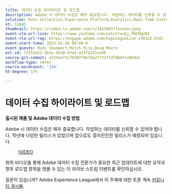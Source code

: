 ```yaml
---
title: 데이터 수집 하이라이트 및 로드맵
description: Adobe 시 데이터 수집은 매우 중요합니다. 작업하는 데이터를 신뢰할 수 있어야 합니다. 작년에 다양한 릴리스가 있었으며 앞으로도 흥미진진한 릴리스가 예정되어 있습니다.
solution: Data Collection,Experience Platform,Analytics,Real-Time Customer Data Platform,Customer Journey Analytics
kt: 11645
thumbnail: https://video.tv.adobe.com/v/3412963?format=jpeg
event-cta-url-live: https://www.youtube.com/watch?v=Gj_FDCMgU8I
event-cta-url-reg: https://engage.adobe.com/ExpLeagueLive-230126.html
event-start-time: 2023-01-26 09:00-8
event-guests: Rudi Shumpert,Mitch Rice,Doug Moore
exl-id: f2552b21-3b1e-4538-bfe4-a37f4225c4d0
source-git-commit: af23ea73c76387f9e7be277227fd786d7ce9b02c
workflow-type: tm+mt
source-wordcount: '134'
ht-degree: 17%

---
```


# 데이터 수집 하이라이트 및 로드맵

**출시된 제품 및 Adobe 데이터 수집 방법**

Adobe 시 데이터 수집은 매우 중요합니다. 작업하는 데이터를 신뢰할 수 있어야 합니다. 작년에 다양한 릴리스가 있었으며 앞으로도 흥미진진한 릴리스가 예정되어 있습니다.

>[!VIDEO](https://video.tv.adobe.com/v/3412963/?quality=12&learn=on)

위의 비디오를 통해 Adobe 데이터 수집 전문가가 중요한 최근 업데이트에 대한 요약과 향후 로드맵 항목을 엿볼 수 있는 이 라이브 스트림 이벤트를 확인하십시오.

질문이 있습니까? Adobe Experience League에서 이 주제에 대한 토론 계속 [커뮤니티 게시물](https://experienceleaguecommunities.adobe.com/t5/adobe-experience-platform-launch/experience-league-live-post-session-discussion-data-collection/m-p/569923#M316).
